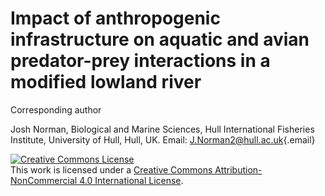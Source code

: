 # Impact of anthropogenic infrastructure on aquatic and avian predator-prey interactions in a modified lowland river

Corresponding author

Josh Norman, Biological and Marine Sciences, Hull International Fisheries Institute, University of Hull, Hull, UK. Email: [J.Norman2\@hull.ac.uk](mailto:J.Norman2@hull.ac.uk){.email}

<a rel="license" href="http://creativecommons.org/licenses/by-nc/4.0/"><img src="https://i.creativecommons.org/l/by-nc/4.0/88x31.png" alt="Creative Commons License" style="border-width:0"/></a><br />This work is licensed under a <a rel="license" href="http://creativecommons.org/licenses/by-nc/4.0/">Creative Commons Attribution-NonCommercial 4.0 International License</a>.
